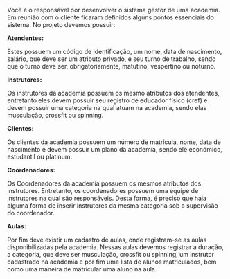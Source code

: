 Você é o responsável por desenvolver o sistema gestor de uma academia. Em reunião com o cliente ficaram definidos alguns pontos essenciais do sistema. No projeto devemos possuir:

**Atendentes:**

Estes possuem um código de identificação, um nome, data de nascimento, salário, que deve ser um atributo privado, e seu turno de trabalho, sendo que o turno deve ser, obrigatoriamente, matutino, vespertino ou noturno.

**Instrutores:**

Os instrutores da academia possuem os mesmo atributos dos atendentes, entretanto eles devem possuir seu registro de educador físico (cref) e devem possuir uma categoria na qual atuam na academia, sendo elas musculação, crossfit ou spinning.

**Clientes:**

Os clientes da academia possuem um número de matrícula, nome, data de nascimento e devem possuir um plano da academia, sendo ele econômico, estudantil ou platinum.

**Coordenadores:**

Os Coordenadores da academia possuem os mesmos atributos dos instrutores. Entretanto, os coordenadores possuem uma equipe de instrutores na qual são responsáveis. Desta forma, é preciso que haja alguma forma de inserir instrutores da mesma categoria sob a supervisão do coordenador.

**Aulas:**

Por fim deve existir um cadastro de aulas, onde registram-se as aulas disponibilizadas pela academia. Nessas aulas devemos registrar a duração, a categoria, que deve ser musculação, crossfit ou spinning, um instrutor cadastrado na academia e por fim uma lista de alunos matriculados, bem como uma maneira de matricular uma aluno na aula.
